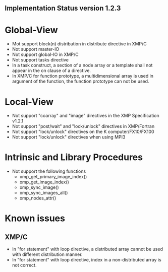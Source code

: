 Implementation Status version 1.2.3
---------------------------------------
# Global-View
* Mot support block(n) distribution in distribute directive in XMP/C
* Not support master-IO
* Not support global-IO in XMP/C
* Not support tasks directive
* In a task construct, a section of a node array or a template shall not appear in the on clause of a directive.
* In XMP/C for function prototype, a multidimensional array is used in argument of the function,
  the function prototype can not be used.

# Local-View
* Not support "coarray" and "image" directives in the XMP Specification v1.2.1
* Not support "post/wait" and "lock/unlock" directives in XMP/Fortran
* Not support "lock/unlock" directives on the K computer/FX10/FX100
* Not support "lock/unlock" directives when using MPI3

# Intrinsic and Library Procedures
* Not support the following functions
    * xmp_get_primary_image_index()
    * xmp_get_image_index()
    * xmp_sync_image()
    * xmp_sync_images_all()
    * xmp_nodes_attr()

# Known issues
## XMP/C
* In "for statement" with loop directive, a distributed array cannot be used with different distribution manner.
* In "for statement" with loop directive, index in a non-distributed array is not correct.
